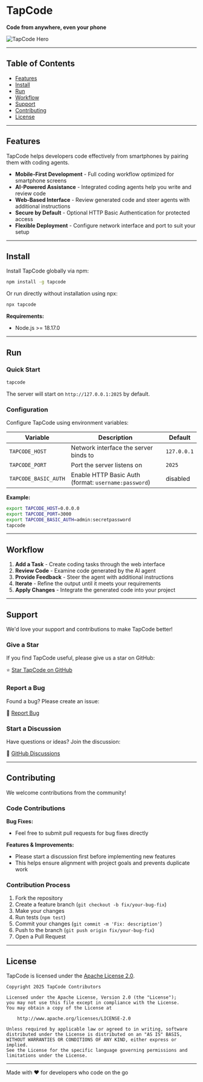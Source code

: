 # TapCode

**Code from anywhere, even your phone**

![TapCode Hero](./assets/hero.png)

---

## Table of Contents

- [Features](#features)
- [Install](#install)
- [Run](#run)
- [Workflow](#workflow)
- [Support](#support)
- [Contributing](#contributing)
- [License](#license)

---

## Features

TapCode helps developers code effectively from smartphones by pairing them with coding agents.

- **Mobile-First Development** - Full coding workflow optimized for smartphone screens
- **AI-Powered Assistance** - Integrated coding agents help you write and review code
- **Web-Based Interface** - Review generated code and steer agents with additional instructions
- **Secure by Default** - Optional HTTP Basic Authentication for protected access
- **Flexible Deployment** - Configure network interface and port to suit your setup

---

## Install

Install TapCode globally via npm:

```bash
npm install -g tapcode
```

Or run directly without installation using npx:

```bash
npx tapcode
```

**Requirements:**
- Node.js >= 18.17.0

---

## Run

### Quick Start

```bash
tapcode
```

The server will start on `http://127.0.0.1:2025` by default.

### Configuration

Configure TapCode using environment variables:

| Variable | Description | Default |
|----------|-------------|---------|
| `TAPCODE_HOST` | Network interface the server binds to | `127.0.0.1` |
| `TAPCODE_PORT` | Port the server listens on | `2025` |
| `TAPCODE_BASIC_AUTH` | Enable HTTP Basic Auth (format: `username:password`) | disabled |

**Example:**

```bash
export TAPCODE_HOST=0.0.0.0
export TAPCODE_PORT=3000
export TAPCODE_BASIC_AUTH=admin:secretpassword
tapcode
```

---

## Workflow

1. **Add a Task** - Create coding tasks through the web interface
2. **Review Code** - Examine code generated by the AI agent
3. **Provide Feedback** - Steer the agent with additional instructions
4. **Iterate** - Refine the output until it meets your requirements
5. **Apply Changes** - Integrate the generated code into your project

---

## Support

We'd love your support and contributions to make TapCode better!

### Give a Star

If you find TapCode useful, please give us a star on GitHub:

⭐ [Star TapCode on GitHub](https://github.com/gornostal/TapCode)

### Report a Bug

Found a bug? Please create an issue:

🐛 [Report Bug](https://github.com/gornostal/TapCode/issues/new)

### Start a Discussion

Have questions or ideas? Join the discussion:

💬 [GitHub Discussions](https://github.com/gornostal/TapCode/discussions)

---

## Contributing

We welcome contributions from the community!

### Code Contributions

**Bug Fixes:**
- Feel free to submit pull requests for bug fixes directly

**Features & Improvements:**
- Please start a discussion first before implementing new features
- This helps ensure alignment with project goals and prevents duplicate work

### Contribution Process

1. Fork the repository
2. Create a feature branch (`git checkout -b fix/your-bug-fix`)
3. Make your changes
4. Run tests (`npm test`)
5. Commit your changes (`git commit -m 'Fix: description'`)
6. Push to the branch (`git push origin fix/your-bug-fix`)
7. Open a Pull Request

---

## License

TapCode is licensed under the [Apache License 2.0](LICENSE).

```
Copyright 2025 TapCode Contributors

Licensed under the Apache License, Version 2.0 (the "License");
you may not use this file except in compliance with the License.
You may obtain a copy of the License at

    http://www.apache.org/licenses/LICENSE-2.0

Unless required by applicable law or agreed to in writing, software
distributed under the License is distributed on an "AS IS" BASIS,
WITHOUT WARRANTIES OR CONDITIONS OF ANY KIND, either express or implied.
See the License for the specific language governing permissions and
limitations under the License.
```

---

Made with ❤️ for developers who code on the go
